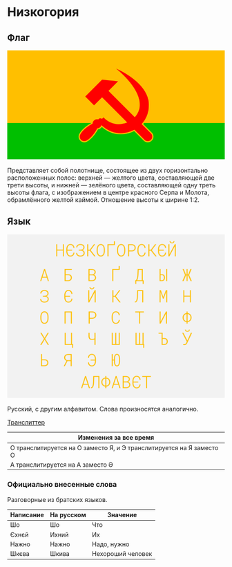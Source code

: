 # Низкогория
## Флаг
![Флаг](https://raw.githubusercontent.com/sziberov/Nizkogoria/master/Flag.png)

Представляет собой полотнище, состоящее из двух горизонтально расположенных полос: верхней — желтого цвета, составляющей две трети высоты, и нижней — зелёного цвета, составляющей одну треть высоты флага, с изображением в центре красного Серпа и Молота, обрамлённого желтой каймой. Отношение высоты к ширине 1:2.
## Язык
![Алфавит](https://raw.githubusercontent.com/sziberov/Nizkogoria/master/Alphabet.png)

Русский, с другим алфавитом. Слова произносятся аналогично.

[Транслиттер](https://sziberov.github.io/Nizkogoria/Translit.html)

| Изменения за все время |
| --- |
| О транслитируется на О заместо Я, и Э транслитируется на Я заместо О |
| А транслитируется на А заместо Ә |

### Официально внесенные слова
Разговорные из братских языков.

| Написание | На русском | Значение          |
| --------- | ---------- | ----------------- |
| Шо        | Шо         | Что               |
| Єхнєй     | Ихний      | Их                |
| Нажно     | Нажно      | Надо, нужно       |
| Шкєва     | Шкива      | Нехороший человек |
